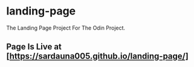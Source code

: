 # landing-page

The Landing Page Project For The Odin Project.

## Page Is Live at [https://sardauna005.github.io/landing-page/]
